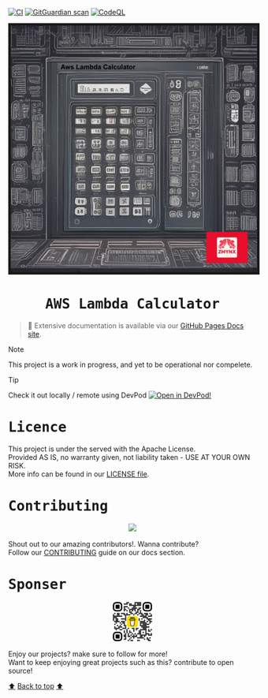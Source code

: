 [![CI](https://github.com/zmynx/aws-lambda-calculator/actions/workflows/ci.yaml/badge.svg?branch=main)](https://github.com/zmynx/aws-lambda-calculator/actions/workflows/ci.yaml)
[![GitGuardian scan](https://github.com/zmynx/aws-lambda-calculator/actions/workflows/gitguardian.yaml/badge.svg)](https://github.com/zmynx/aws-lambda-calculator/actions/workflows/gitguardian.yaml)
[![CodeQL](https://github.com/zmynx/aws-lambda-calculator/actions/workflows/github-code-scanning/codeql/badge.svg)](https://github.com/zmynx/aws-lambda-calculator/actions/workflows/github-code-scanning/codeql)

<a name="top"></a>

<p align="center">
<img src="./docs/assets/IMG_0416.PNG" alt="aws-lambda-calculator" height="500" width="500" border="5"/>
</p>
<h1 align="center"><samp> AWS Lambda Calculator</samp></h1>

> 📄 Extensive documentation is available via our [GitHub Pages Docs site](https://zmynx.github.io/aws-lambda-calculator/).

> [!NOTE]
> This project is a work in progress, and yet to be operational nor compelete.

> [!TIP]
> Check it out locally / remote using DevPod [![Open in DevPod!](https://devpod.sh/assets/open-in-devpod.svg)](https://devpod.sh/open#https://github.com/zmynx/aws-lambda-calculator)

<h1 align="left"><samp>Licence</samp></h1>

This project is under the served with the Apache License.\
Provided AS IS, no warranty given, not liability taken - USE AT YOUR OWN RISK.\
More info can be found in our [LICENSE file](./docs/LICENSE).

<h1 align="left"><samp>Contributing</samp></h1>

<p align="center">
<a href="https://github.com/zmynx/aws-lambda-calculator/graphs/contributors">
<img src="https://contrib.rocks/image?repo=zmynx/aws-lambda-calculator" />
</a>
</p>

Shout out to our amazing contributors!. Wanna contribute?\
Follow our [CONTRIBUTING](./docs/CONTRIBUTING) guide on our docs section.

<h1 align="left"><samp>Sponser</samp></h1>
<p align="center">
<img src="./docs/assets/bmc_qr.png" alt="buy-me-a-coffee-qr-code" style="width:80px;height:80px;"></a>
</p>

Enjoy our projects? make sure to follow for more!\
Want to keep enjoying great projects such as this? contribute to open source!

[:arrow_up:](#top) [Back to top](#top) [:arrow_up:](#top)
